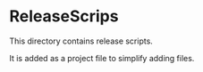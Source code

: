 # ReleaseScrips

This directory contains release scripts.

It is added as a project file to simplify adding files.

